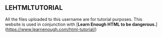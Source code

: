 ## LEHTMLTUTORIAL
All the files uploaded to this username are for tutorial purposes. 
This website is used in conjunction with [**Learn Enough HTML to be dangerous.**] (https://www.learnenough.com/html-tutorial/)